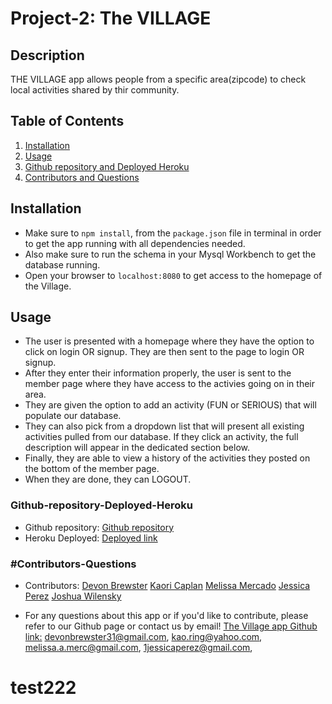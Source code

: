 # Project-2: The VILLAGE

## Description

THE VILLAGE app allows people from a specific area(zipcode) to check local activities shared by thir community.

## Table of Contents

1. [Installation](#Installation)
2. [Usage](#Usage)
3. [Github repository and Deployed Heroku](#Github-repository-Deployed-Heroku)
4. [Contributors and Questions](#Contributors-Questions)

## Installation

- Make sure to `npm install`, from the `package.json` file in terminal in order to get the app running with all dependencies needed.
- Also make sure to run the schema in your Mysql Workbench to get the database running.
- Open your browser to `localhost:8080` to get access to the homepage of the Village.

## Usage

- The user is presented with a homepage where they have the option to click on login OR signup. They are then sent to the page to login OR signup.
- After they enter their information properly, the user is sent to the member page where they have access to the activies going on in their area.
- They are given the option to add an activity (FUN or SERIOUS) that will populate our database.
- They can also pick from a dropdown list that will present all existing activities pulled from our database. If they click an activity, the full description will appear in the dedicated section below.
- Finally, they are able to view a history of the activities they posted on the bottom of the member page.
- When they are done, they can LOGOUT.

### Github-repository-Deployed-Heroku

- Github repository:
  [Github repository](https://github.com/kao-ring/Project-2.git)
- Heroku Deployed:
  [Deployed link](https://limitless-refuge-18664.herokuapp.com/)

### #Contributors-Questions

- Contributors:
  [Devon Brewster]()
  [Kaori Caplan]()
  [Melissa Mercado]()
  [Jessica Perez]()
  [Joshua Wilensky]()

- For any questions about this app or if you'd like to contribute, please refer to our Github page or contact us by email!
  [The Village app Github link:](https://github.com/JessicaPerez1)
  devonbrewster31@gmail.com, kao.ring@yahoo.com, melissa.a.merc@gmail.com, 1jessicaperez@gmail.com,
# test222
